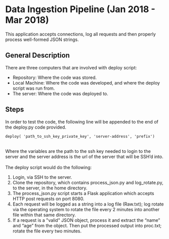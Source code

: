 # Data Ingestion Pipeline (Jan 2018 - Mar 2018)
This application accepts connections, log all requests and then properly process well-formed JSON strings. <br>

## General Description
There are three computers that are involved with deploy script: <br>
- Repository: Where the code was stored. <br>
- Local Machine: Where the code was developed, and where the deploy script was run from. <br>
- The server: Where the code was deployed to. <br>

## Steps
In order to test the code, the following line will be appended to the end of the deploy.py code provided.<br>
```
deploy( 'path_to_ssh_key_private_key', 'server-address', 'prefix')
```
<br>Where the variables are the path to the ssh key needed to login to the server and the server address is the url of the server that will be SSH’d into. <br>
<br>
The deploy script would do the following:<br>
1. Login, via SSH to the server.<br>
2. Clone the repository, which contains process_json.py and log_rotate.py, to the server, in the home directory.<br>
3. The process_json.py script starts a Flask application which accepts HTTP post requests on port 8080.<br>
4. Each request will be logged as a string into a log file (Raw.txt); log rotate via the operating system to rotate the file every 2 minutes into another file within that same directory.<br>
5. If a request is a "valid" JSON object, process it and extract the “name” and “age” from the object. Then put the processed output into proc.txt; rotate the file every two minutes.<br>
